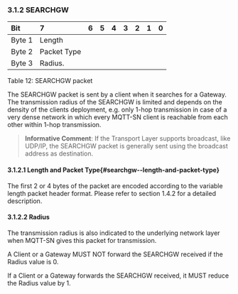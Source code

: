 <!-- transformation-note: left upstream numbering of headings for verification -->
### 3.1.2 SEARCHGW

<!-- transformation-note: no table col span in markdown, but we should specify bitfields better (than with layout tables) anyway --> 
| Bit    | 7            | 6  | 5  | 4  | 3  | 2  | 1  | 0  |
|:-------|:-------------|:---|:---|:---|:---|:---|:---|:---|
| Byte 1 | Length       |    |    |    |    |    |    |    |
| Byte 2 | Packet Type  |    |    |    |    |    |    |    |
| Byte 3 | Radius.      |    |    |    |    |    |    |    |

Table 12: SEARCHGW packet
<!-- transformation-note: above upstream table number will be replaced by auto-numbering later. -->

The SEARCHGW packet is sent by a client when it searches for a Gateway.
The transmission radius of the SEARCHGW is limited and depends on the density of the clients deployment,
e.g. only 1-hop transmission in case of a very dense network in which every MQTT-SN client is reachable from each other within 1-hop transmission.

> **Informative Comment**:
> If the Transport Layer supports broadcast, like UDP/IP, the SEARCHGW packet is generally sent using the broadcast address as destination.

<!-- transformation-note: left upstream numbering of headings for verification -->
#### 3.1.2.1 Length and Packet Type{#searchgw--length-and-packet-type}

The first 2 or 4 bytes of the packet are encoded according to the variable length packet header format. Please refer to
section 1.4.2 for a detailed description.
<!-- transformation-note: the above section ref upstream 1.8.2 is obviously wrong and should point to 1.4.2 "Two Byte Integer" instead. -->

<!-- transformation-note: left upstream numbering of headings for verification -->
#### 3.1.2.2 Radius

The transmission radius is also indicated to the underlying network layer when MQTT-SN gives this packet for transmission.

A Client or a Gateway MUST NOT forward the SEARCHGW received if the Radius value is 0.

If a Client or a Gateway forwards the SEARCHGW received, it MUST reduce the Radius value by 1.
